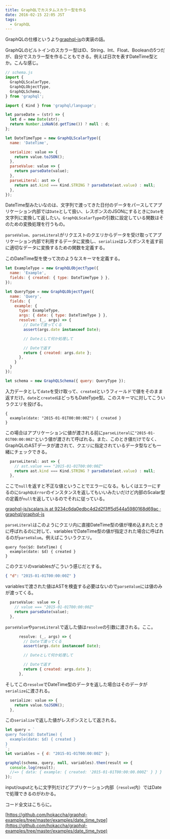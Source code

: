 ```yaml
---
title: GraphQLでカスタムスカラー型を作る
date: 2016-02-15 22:05 JST
tags:
  - GraphQL
---
```


GraphQLの仕様というより[graphql-js](https://github.com/graphql/graphql-js)の実装の話。

GraphQLのビルトインのスカラー型はID、String、Int、Float、Booleanの5つだが、自分でスカラー型を作ることもできる。例えば日次を表すDateTime型とか。こんな感じ。

```javascript
// schema.js
import {
  GraphQLScalarType,
  GraphQLObjectType,
  GraphQLSchema,
} from 'graphql';

import { Kind } from 'graphql/language';

let parseDate = (str) => {
  let d = new Date(str);
  return Number.isNaN(d.getTime()) ? null : d;
};

let DateTimeType = new GraphQLScalarType({
  name: 'DateTime',

  serialize: value => {
    return value.toJSON();
  },
  parseValue: value => {
    return parseDate(value);
  },
  parseLiteral: ast => {
    return ast.kind === Kind.STRING ? parseDate(ast.value) : null;
  },
});
```

DateTime型みたいなのは、文字列で渡ってきた日付のデータをパースしてアプリケーション内部では`Date`として扱い、レスポンスのJSONにするときに`Date`を文字列に変換して返したい。`GraphQLScalarType`の引数に設定している関数はそのための変換処理を行うもの。

`parseValue`、`parseLiteral`がリクエストのクエリからデータを受け取ってアプリケーション内部で利用するデータに変換し、`serialize`はレスポンスを返す前に適切なデータに変換するための関数を定義する。

このDateTime型を使って次のようなスキーマを定義する。

```javascript
let ExampleType = new GraphQLObjectType({
  name: 'Example',
  fields: { created: { type: DateTimeType } },
});

let QueryType = new GraphQLObjectType({
  name: 'Query',
  fields: {
    example: {
      type: ExampleType,
      args: { date: { type: DateTimeType } },
      resolve: (_, args) => {
        // Dateで渡ってくる
        assert(args.date instanceof Date);

        // Dateとして何か処理して

        // Dateで返す
        return { created: args.date };
      },
    }
  }
});

let schema = new GraphQLSchema({ query: QueryType });
```

入力データとして`date`を受け取って、`created`というフィールドで値をそのまま返すだけ。`date`と`created`はどっちもDateType型。このスキーマに対してこういうクエリを投げる。

```
{
  example(date: "2015-01-01T00:00:00Z") { created }
}
```

この場合はアプリケーションに値が渡される前に`parseLiteral`に`"2015-01-01T00:00:00Z"`という値が渡されて呼ばれる。また、このとき値だけでなく、GraphQLのASTデータが渡されて、クエリに指定されているデータ型なども一緒にチェックできる。

```javascript
  parseLiteral: ast => {
    // ast.value === "2015-01-01T00:00:00Z"
    return ast.kind === Kind.STRING ? parseDate(ast.value) : null;
  },
```

ここで`null`を返すと不正な値ということでエラーになる。もしくはエラーにするのに`GraphQLError`のインスタンスを返してもいいみたいだけど内部のScalar型の定義が`null`を返しているのでそれに従っている。

[graphql-js/scalars.js at 9234c6da0edbc4d2d2f3ff5d544a5980168d69ac · graphql/graphql-js](https://github.com/graphql/graphql-js/blob/9234c6da0edbc4d2d2f3ff5d544a5980168d69ac/src/type/scalars.js#L102-L106)

`parseLiteral`はこのようにクエリ内に直接DateTime型の値が埋め込まれたときに呼ばれるのに対して、variablesでDateTime型の値が指定された場合に呼ばれるのが`parseValue`。例えばこういうクエリ。

```
query foo($d: DateTime) {
  example(date: $d) { created }
}
```

このクエリのvariablesがこういう感じだとする。

```json
{ "d": "2015-01-01T00:00:00Z" }
```

variablesで渡された値はASTを検査する必要はないので`parseValue`には値のみが渡ってくる。

```javascript
  parseValue: value => {
    // value === "2015-01-01T00:00:00Z"
    return parseDate(value);
  },
```

`parseValue`や`parseLiteral`で返した値は`resolve`の引数に渡される。ここ。

```javascript
      resolve: (_, args) => {
        // Dateで渡ってくる
        assert(args.date instanceof Date);

        // Dateとして何か処理して

        // Dateで返す
        return { created: args.date };
      },
```

そしてこの`resolve`でDateTime型のデータを返した場合はそのデータが`serialize`に渡される。

```javascript
  serialize: value => {
    return value.toJSON();
  },
```

この`serialize`で返した値がレスポンスとして返される。

```javascript
let query = `
query foo($d: DateTime) {
  example(date: $d) { created }
}
`;
let variables = { d: "2015-01-01T00:00:00Z" };

graphql(schema, query, null, variables).then(result => {
  console.log(result);
  //=> { data: { example: { created: '2015-01-01T00:00:00.000Z' } } }
});
```

input/ouputともに文字列だけどアプリケーション内部（`resolve`内）ではDateで処理できるのがわかる。

コード全文はこちらに。

[https://github.com/hokaccha/graphql-examples/tree/master/examples/date_time_type](https://github.com/hokaccha/graphql-examples/tree/master/examples/date_time_type)

